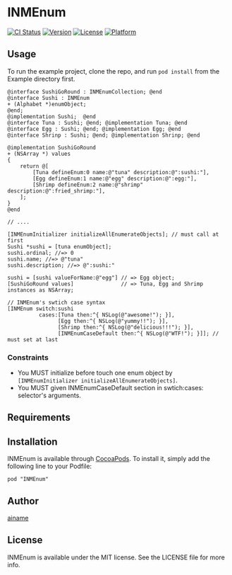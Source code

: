 # INMEnum

[![CI Status](http://img.shields.io/travis/ainame/INMEnum.svg?style=flat)](https://travis-ci.org/ainame/INMEnum)
[![Version](https://img.shields.io/cocoapods/v/INMEnum.svg?style=flat)](http://cocoadocs.org/docsets/INMEnum)
[![License](https://img.shields.io/cocoapods/l/INMEnum.svg?style=flat)](http://cocoadocs.org/docsets/INMEnum)
[![Platform](https://img.shields.io/cocoapods/p/INMEnum.svg?style=flat)](http://cocoadocs.org/docsets/INMEnum)

## Usage

To run the example project, clone the repo, and run `pod install` from the Example directory first.

```objc
@interface SushiGoRound : INMEnumCollection; @end
@interface Sushi : INMEnum
+ (Alphabet *)enumObject;
@end;
@implementation Sushi;  @end
@interface Tuna : Sushi; @end; @implementation Tuna; @end
@interface Egg : Sushi; @end; @implementation Egg; @end
@interface Shrinp : Sushi; @end; @implementation Shrinp; @end

@implementation SushiGoRound
+ (NSArray *) values
{
    return @[
        [Tuna defineEnum:0 name:@"tuna" description:@":sushi:"],
        [Egg defineEnum:1 name:@"egg" description:@":egg:"],
        [Shrimp defineEnum:2 name:@"shrimp" description:@":fried_shrimp:"],
    ];
}
@end

// ....

[INMEnumInitializer initializeAllEnumerateObjects]; // must call at first
Sushi *sushi = [tuna enumObject];
sushi.ordinal; //=> 0
sushi.name; //=> @"tuna"
sushi.description; //=> @":sushi:"

sushi = [sushi valueForName:@"egg"] // => Egg object;
[SushiGoRound values]               // => Tuna, Egg and Shrimp instances as NSArray;

// INMEnum's swtich case syntax
[INMEnum switch:sushi
          cases:[Tuna then:^{ NSLog(@"awesome!"); }],
                [Egg then:^{ NSLog(@"yummy!!"); }],
                [Shrimp then:^{ NSLog(@"delicious!!!"); }],
                [INMEnumCaseDefault then:^{ NSLog(@"WTF!"); }]]; // must set at last
```

### Constraints

* You MUST initialize before touch one enum object by `[INMEnumInitializer initializeAllEnumerateObjects]`.
* You MUST given INMEnumCaseDefault section in swtich:cases: selector's arguments.

## Requirements

## Installation

INMEnum is available through [CocoaPods](http://cocoapods.org). To install
it, simply add the following line to your Podfile:

    pod "INMEnum"

## Author

[ainame](https://twitter.com/ainame)

## License

INMEnum is available under the MIT license. See the LICENSE file for more info.
